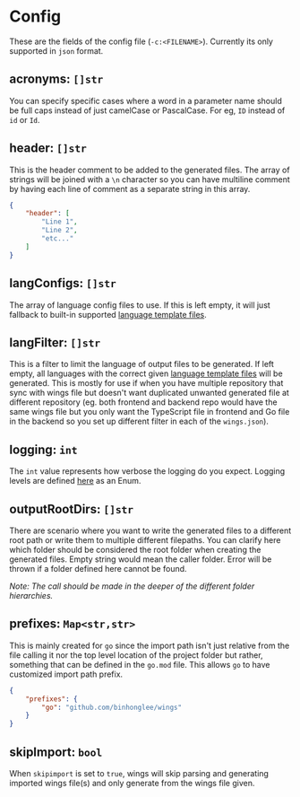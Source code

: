 # Config

These are the fields of the config file (`-c:<FILENAME>`). Currently its only supported in `json` format.

## acronyms: `[]str`

You can specify specific cases where a word in a parameter name should be full caps instead of just camelCase or PascalCase. For eg, `ID` instead of `id` or `Id`.

## header: `[]str`

This is the header comment to be added to the generated files. The array of strings will be joined with a `\n` character so you can have multiline comment by having each line of comment as a separate string in this array.

```json
{
    "header": [
        "Line 1",
        "Line 2",
        "etc..."
    ]
}
```

## langConfigs: `[]str`

The array of language config files to use. If this is left empty, it will just fallback to built-in supported [language template files](./template.md).

## langFilter: `[]str`

This is a filter to limit the language of output files to be generated. If left empty, all languages with the correct given [language template files](./template.md) will be generated. This is mostly for use if when you have multiple repository that sync with wings file but doesn't want duplicated unwanted generated file at different repository (eg. both frontend and backend repo would have the same wings file but you only want the TypeScript file in frontend and Go file in the backend so you set up different filter in each of the `wings.json`).

## logging: `int`

The `int` value represents how verbose the logging do you expect. Logging levels are defined [here](https://binhonglee.github.io/stones/stones/log.html#AlertLevel) as an Enum.

## outputRootDirs: `[]str`

There are scenario where you want to write the generated files to a different root path or write them to multiple different filepaths. You can clarify here which folder should be considered the root folder when creating the generated files. Empty string would mean the caller folder. Error will be thrown if a folder defined here cannot be found.

_Note: The call should be made in the deeper of the different folder hierarchies._

## prefixes: `Map<str,str>`

This is mainly created for `go` since the import path isn't just relative from the file calling it nor the top level location of the project folder but rather, something that can be defined in the `go.mod` file. This allows `go` to have customized import path prefix.

```json
{
    "prefixes": {
        "go": "github.com/binhonglee/wings"
    }
}
```

## skipImport: `bool`

When `skipimport` is set to `true`, wings will skip parsing and generating imported wings file(s) and only generate from the wings file given.
